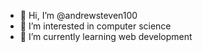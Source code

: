 - 👋 Hi, I’m @andrewsteven100
- 👀 I’m interested in computer science
- 🌱 I’m currently learning web development

<!---
andrewsteven100/andrewsteven100 is a ✨ special ✨ repository because its `README.md` (this file) appears on your GitHub profile.
You can click the Preview link to take a look at your changes.
--->
